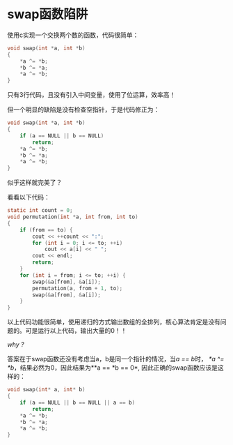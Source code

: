 # swap函数陷阱

使用c实现一个交换两个数的函数，代码很简单：
```c
void swap(int *a, int *b)
{
    *a ^= *b;
    *b ^= *a;
    *a ^= *b;
}
```
只有3行代码，且没有引入中间变量，使用了位运算，效率高！

但一个明显的缺陷是没有检查空指针，于是代码修正为：
```c
void swap(int *a, int *b)
{
    if (a == NULL || b == NULL)
        return;
    *a ^= *b;
    *b ^= *a;
    *a ^= *b;
}
```
似乎这样就完美了？

看看以下代码：
```c
static int count = 0;
void permutation(int *a, int from, int to)
{
    if (from == to) {
        cout << ++count << ":";
        for (int i = 0; i <= to; ++i)
            cout << a[i] << " ";
        cout << endl;
        return;
    }
    for (int i = from; i <= to; ++i) {
        swap(&a[from], &a[i]);
        permutation(a, from + 1, to);
        swap(&a[from], &a[i]);
    }
}
```
以上代码功能很简单，使用递归的方式输出数组的全排列，核心算法肯定是没有问题的。可是运行以上代码，输出大量的0！！

*why ?*

答案在于swap函数还没有考虑当a，b是同一个指针的情况，当*a == b*时， *\*a ^= \*b*，结果必然为0，因此结果为*\*a == \*b == 0*,
因此正确的swap函数应该是这样的：
```c
void swap(int* a, int* b)
{
    if (a == NULL || b == NULL || a == b)
        return;
    *a ^= *b;
    *b ^= *a;
    *a ^= *b;
}
```

